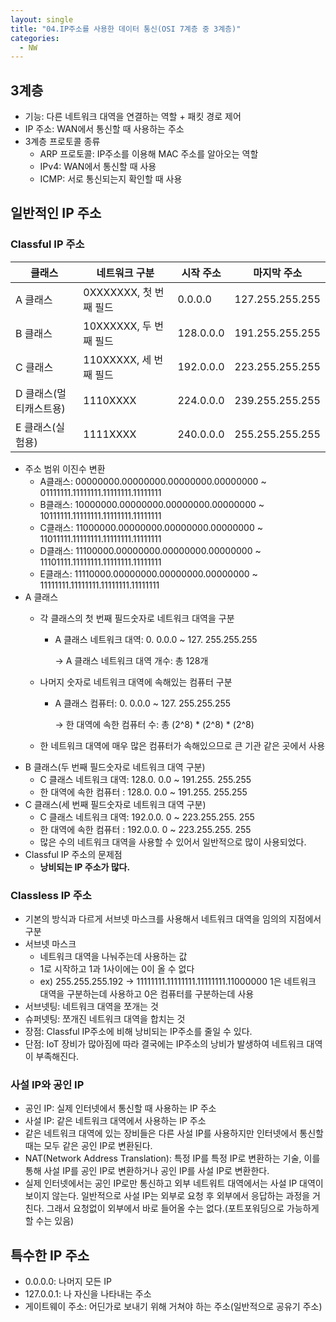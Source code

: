 ```yaml
---
layout: single
title: "04.IP주소를 사용한 데이터 통신(OSI 7계층 중 3계층)"
categories: 
  - NW
---
```


## 3계층

- 기능: 다른 네트워크 대역을 연결하는 역할 + 패킷 경로 제어
- IP 주소:  WAN에서 통신할 때 사용하는 주소
- 3계층 프로토콜 종류
    - ARP 프로토콜: IP주소를 이용해 MAC 주소를 알아오는 역할
    - IPv4: WAN에서 통신할 때 사용
    - ICMP: 서로 통신되는지 확인할 때 사용

## 일반적인 IP 주소

### Classful IP 주소

| 클래스 | 네트워크 구분 | 시작 주소 | 마지막 주소 |
| --- | --- | --- | --- |
| A 클래스 | 0XXXXXXX, 첫 번째 필드 | 0.0.0.0 | 127.255.255.255 |
| B 클래스 | 10XXXXXX, 두 번째 필드 | 128.0.0.0 | 191.255.255.255 |
| C 클래스 | 110XXXXX, 세 번째 필드 | 192.0.0.0 | 223.255.255.255 |
| D 클래스(멀티캐스트용) | 1110XXXX | 224.0.0.0 | 239.255.255.255 |
| E 클래스(실험용) | 1111XXXX | 240.0.0.0 | 255.255.255.255 |

- 주소 범위 이진수 변환
    - A클래스: 00000000.00000000.00000000.00000000 ~ 01111111.11111111.11111111.11111111
    - B클래스: 10000000.00000000.00000000.00000000 ~ 10111111.11111111.11111111.11111111
    - C클래스: 11000000.00000000.00000000.00000000 ~ 11011111.11111111.11111111.11111111
    - D클래스: 11100000.00000000.00000000.00000000 ~ 11101111.11111111.11111111.11111111
    - E클래스: 11110000.00000000.00000000.00000000 ~ 11111111.11111111.11111111.11111111
- A 클래스
    - 각 클래스의 첫 번째 필드숫자로 네트워크 대역을 구분
        - A 클래스 네트워크 대역: 0. 0.0.0 ~ 127. 255.255.255
            
            → A 클래스 네트워크 대역 개수: 총 128개
            
    - 나머지 숫자로 네트워크 대역에 속해있는 컴퓨터 구분
        - A 클래스 컴퓨터: 0. 0.0.0 ~ 127. 255.255.255
            
            → 한 대역에 속한 컴퓨터 수: 총 (2^8) * (2^8) * (2^8)
            
    - 한 네트워크 대역에 매우 많은 컴퓨터가 속해있으므로 큰 기관 같은 곳에서 사용
- B 클래스(두 번째 필드숫자로 네트워크 대역 구분)
    - C 클래스 네트워크 대역: 128.0. 0.0 ~ 191.255. 255.255
    - 한 대역에 속한 컴퓨터 : 128.0. 0.0 ~ 191.255. 255.255
- C 클래스(세 번째 필드숫자로 네트워크 대역 구분)
    - C 클래스 네트워크 대역: 192.0.0. 0 ~ 223.255.255. 255
    - 한 대역에 속한 컴퓨터 : 192.0.0. 0 ~ 223.255.255. 255
    - 많은 수의 네트워크 대역을 사용할 수 있어서 일반적으로 많이 사용되었다.
- Classful IP 주소의 문제점
    - **낭비되는 IP 주소가 많다.**

### Classless IP 주소

- 기본의 방식과 다르게 서브넷 마스크를 사용해서 네트워크 대역을 임의의 지점에서 구분
- 서브넷 마스크
    - 네트워크 대역을 나눠주는데 사용하는 값
    - 1로 시작하고 1과 1사이에는 0이 올 수 없다
    - ex) 255.255.255.192 → 11111111.11111111.11111111.11000000
    1은 네트워크 대역을 구분하는데 사용하고 0은 컴퓨터를 구분하는데 사용
- 서브넷팅: 네트워크 대역을 쪼개는 것
- 슈퍼넷팅: 쪼개진 네트워크 대역을 합치는 것
- 장점: Classful IP주소에 비해 낭비되는 IP주소를 줄일 수 있다.
- 단점: IoT 장비가 많아짐에 따라 결국에는 IP주소의 낭비가 발생하여 네트워크 대역이 부족해진다.

### 사설 IP와 공인 IP

- 공인 IP: 실제 인터넷에서 통신할 때 사용하는 IP 주소
- 사설 IP: 같은 네트워크 대역에서 사용하는 IP 주소
- 같은 네트워크 대역에 있는 장비들은 다른 사설 IP를 사용하지만 인터넷에서 통신할 때는 모두 같은 공인 IP로 변환된다.
- NAT(Network Address Translation): 특정 IP를 특정 IP로 변환하는 기술, 이를 통해 사설 IP를 공인 IP로 변환하거나 공인 IP를 사설 IP로 변환한다.
- 실제 인터넷에서는 공인 IP로만 통신하고 외부 네트워트 대역에서는 사설 IP 대역이 보이지 않는다.
일반적으로 사설 IP는 외부로 요청 후 외부에서 응답하는 과정을 거친다. 그래서 요청없이 외부에서 바로 들어올 수는 없다.(포트포워딩으로 가능하게 할 수는 있음)

## 특수한 IP 주소

- 0.0.0.0:  나머지 모든 IP
- 127.0.0.1: 나 자신을 나타내는 주소
- 게이트웨이 주소: 어딘가로 보내기 위해 거쳐야 하는 주소(일반적으로 공유기 주소)